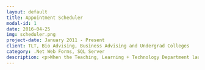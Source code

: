 ```yaml
---
layout: default
title: Appointment Scheduler
modal-id: 1
date: 2016-04-25
img: scheduler.png
project-date: January 2011 - Present
client: TLT, Bio Advising, Business Advising and Undergrad Colleges
category: .Net Web Forms, SQL Server
description: <p>When the Teaching, Learning + Technology Department launched its Collaborative Learning Areas, they needed a web based solution to allow students to book the resources in that space. This solution has evolved over time to allow multiple spaces, resource types, regular hours and special hours. The system also tracks and reports usage, incidents, waitlists and cancellations.</p><p>Overtime other various advising departments asked if we could also support their scheduling operations and so the system was adapted to handle the additional challenges supporting multiple advising teams and locations entailed.</p> 
---
```

